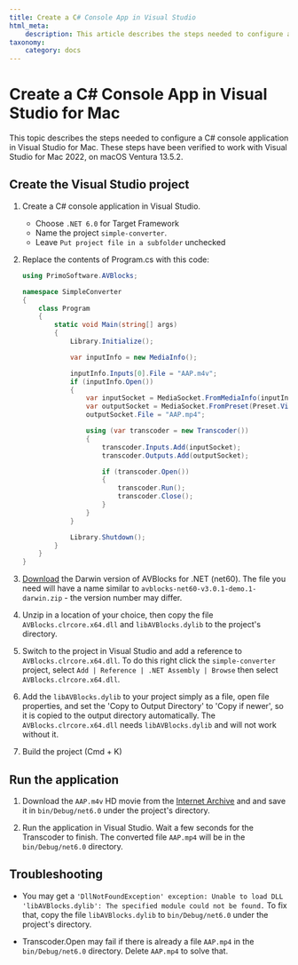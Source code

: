 ```yaml
---
title: Create a C# Console App in Visual Studio
html_meta:
    description: This article describes the steps needed to configure a C# console application in Visual Studio for Mac.
taxonomy:
    category: docs
---
```


# Create a C# Console App in Visual Studio for Mac

This topic describes the steps needed to configure a C# console application in Visual Studio for Mac. These steps have been verified to work with Visual Studio for Mac 2022, on macOS Ventura 13.5.2.

## Create the Visual Studio project

1. Create a C# console application in Visual Studio.
    * Choose `.NET 6.0` for Target Framework
    * Name the project `simple-converter`. 
    * Leave `Put project file in a subfolder` unchecked
    
2. Replace the contents of Program.cs with this code:

    ```csharp
    using PrimoSoftware.AVBlocks;

    namespace SimpleConverter
    {
        class Program
        {
            static void Main(string[] args)
            {
                Library.Initialize();

                var inputInfo = new MediaInfo();

                inputInfo.Inputs[0].File = "AAP.m4v";
                if (inputInfo.Open())
                {
                    var inputSocket = MediaSocket.FromMediaInfo(inputInfo);
                    var outputSocket = MediaSocket.FromPreset(Preset.Video.Generic.MP4.Base_H264_AAC);
                    outputSocket.File = "AAP.mp4";

                    using (var transcoder = new Transcoder())
                    {
                        transcoder.Inputs.Add(inputSocket);
                        transcoder.Outputs.Add(outputSocket);

                        if (transcoder.Open())
                        {
                            transcoder.Run();
                            transcoder.Close();
                        }
                    }
                }

                Library.Shutdown();
            }
        }
    }
    ```

4. [Download](https://github.com/avblocks/avblocks-net-core/releases/) the Darwin version of AVBlocks for .NET (net60). The file you need will have a name similar to `avblocks-net60-v3.0.1-demo.1-darwin.zip` - the version number may differ. 
5. Unzip in a location of your choice, then copy the file `AVBlocks.clrcore.x64.dll` and `libAVBlocks.dylib` to the project's directory. 
6. Switch to the project in Visual Studio and add a reference to `AVBlocks.clrcore.x64.dll`. To do this right click the `simple-converter` project, select `Add | Reference | .NET Assembly | Browse` then select `AVBlocks.clrcore.x64.dll`. 
7. Add the `libAVBlocks.dylib` to your project simply as a file, open file properties, and set the 'Copy to Output Directory' to 'Copy if newer', so it is copied to the output directory automatically. The `AVBlocks.clrcore.x64.dll` needs `libAVBlocks.dylib` and will not work without it.
8. Build the project (Cmd + K)

## Run the application

1. Download the `AAP.m4v` HD movie from the [Internet Archive](https://archive.org/details/Wildlife-filming) and and save it in `bin/Debug/net6.0` under the project's directory.

2. Run the application in Visual Studio. Wait a few seconds for the Transcoder to finish. The converted file `AAP.mp4` will be in the `bin/Debug/net6.0` directory.   

## Troubleshooting

* You may get a `'DllNotFoundException' exception: Unable to load DLL 'libAVBlocks.dylib': The specified module could not be found.` To fix that, copy the file `libAVBlocks.dylib` to `bin/Debug/net6.0` under the project's directory.

* Transcoder.Open may fail if there is already a file `AAP.mp4` in the `bin/Debug/net6.0` directory. Delete `AAP.mp4` to solve that.         
